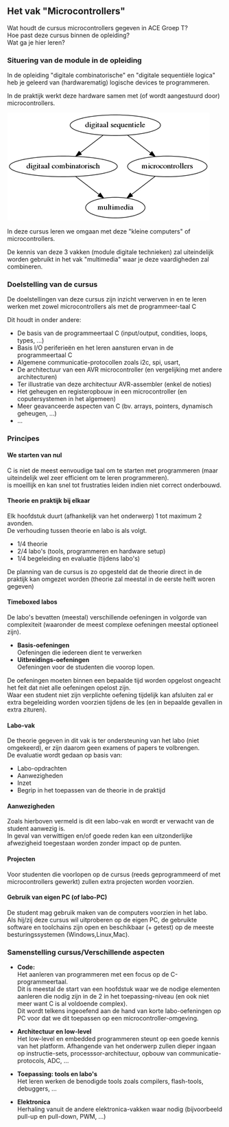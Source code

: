 
## Het vak "Microcontrollers"
Wat houdt de cursus microcontrollers gegeven in ACE Groep T?  
Hoe past deze cursus binnen de opleiding?  
Wat ga je hier leren?  

### Situering van de module in de opleiding
In de opleiding "digitale combinatorische" en "digitale sequentiële logica" heb je geleerd van (hardwarematig) logische devices te programmeren.

In de praktijk werkt deze hardware samen met (of wordt aangestuurd door) microcontrollers.

![](../../pictures/orientation_digital_courses.png)

In deze cursus leren we omgaan met deze "kleine computers" of microcontrollers.

De kennis van deze 3 vakken (module digitale technieken) zal uiteindelijk worden gebruikt in het vak "multimedia" waar je deze vaardigheden zal combineren.

### Doelstelling van de cursus

De doelstellingen van deze cursus zijn inzicht verwerven in en te leren werken met zowel microcontrollers als met de programmeer-taal C  

Dit houdt in onder andere:

* De basis van de programmeertaal C (input/output, condities, loops, types, ...)
* Basis I/O periferieën en het leren aansturen ervan in de programmeertaal C
* Algemene communicatie-protocollen zoals i2c, spi, usart,
* De architectuur van een AVR microcontroller (en vergelijking met andere architecturen)
* Ter illustratie van deze architectuur AVR-assembler (enkel de noties)
* Het geheugen en registeropbouw in een microcontroller (en coputersystemen in het algemeen)
* Meer geavanceerde aspecten van C (bv. arrays, pointers, dynamisch geheugen, ...)
* ...

### Principes

#### We starten van nul  
C is niet de meest eenvoudige taal om te starten met programmeren (maar uiteindelijk wel zeer efficient om te leren programmeren).  
 is moeillijk en kan snel tot frustraties leiden indien niet correct onderbouwd.  

#### Theorie en praktijk bij elkaar
Elk hoofdstuk duurt (afhankelijk van het onderwerp) 1 tot maximum 2 avonden.  
De verhouding tussen theorie en labo is als volgt.

* 1/4 theorie
* 2/4 labo's (tools, programmeren en hardware setup)
* 1/4 begeleiding en evaluatie  (tijdens labo's)

De planning van de cursus is zo opgesteld dat de theorie direct in de praktijk kan omgezet worden (theorie zal meestal in de eerste helft woren gegeven)

#### Timeboxed labos  
De labo's bevatten (meestal) verschillende oefeningen in volgorde van complexiteit (waaronder de meest complexe oefeningen meestal optioneel zijn).  

* **Basis-oefeningen**  
Oefeningen die iedereen dient te verwerken
* **Uitbreidings-oefeningen**  
Oefeningen voor de studenten die voorop lopen.

De oefeningen moeten binnen een bepaalde tijd worden opgelost ongeacht het feit dat niet alle oefeningen opelost zijn.  
Waar een student niet zijn verplichte oefening tijdelijk kan afsluiten zal er extra begeleiding worden voorzien tijdens de les (en in bepaalde gevallen in extra zituren).

#### Labo-vak
De theorie gegeven in dit vak is ter ondersteuning van het labo (niet omgekeerd), er zijn daarom geen examens of papers te volbrengen.  
De evaluatie wordt gedaan op basis van:
* Labo-opdrachten
* Aanwezigheden  
* Inzet  
* Begrip in het toepassen van de theorie in de praktijd

#### Aanwezigheden
Zoals hierboven vermeld is dit een labo-vak en wordt er verwacht van de student aanwezig is.  
In geval van verwittigen en/of goede reden kan een uitzonderlijke afwezigheid  toegestaan worden zonder impact op de punten.

#### Projecten  
Voor studenten die voorlopen op de cursus (reeds geprogrammeerd of met microcontrollers gewerkt) zullen extra projecten worden voorzien.

#### Gebruik van eigen PC (of labo-PC)
De student mag gebruik maken van de computers voorzien in het labo.  
Als hij/zij deze cursus wil uitproberen op de eigen PC, de gebruikte software en toolchains zijn open en beschikbaar (+ getest) op de meeste besturingssystemen (Windows,Linux,Mac).

### Samenstelling cursus/Verschillende aspecten

* **Code:**  
Het aanleren van programmeren met een focus op de C-programmeertaal.  
Dit is meestal de start van een hoofdstuk waar we de nodige elementen aanleren die nodig zijn in de 2 in het toepassing-niveau (en ook niet meer want C is al voldoende complex).  
Dit wordt telkens ingeoefend aan de hand van korte labo-oefeningen op PC voor dat we dit toepassen op een microcontroller-omgeving.  

* **Architectuur en low-level**  
Het low-level en embedded programmeren steunt op een goede kennis van het platform.
Afhangende van het onderwerp zullen dieper ingaan op instructie-sets, processsor-architectuur, opbouw van communicatie-protocols, ADC, ...  

* **Toepassing: tools en labo's**  
Het leren werken de benodigde tools zoals compilers, flash-tools, debuggers,  ...

* **Elektronica**  
Herhaling vanuit de andere elektronica-vakken waar nodig (bijvoorbeeld pull-up en pull-down, PWM, ...)
